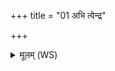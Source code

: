+++
title = "01 अभि त्वेन्द्र"

+++
<details><summary>मूलम् (WS)</summary>

अभि त्वेन्द्र वरिमतः पुरा त्वांहुरणेभ्यः ।  
ह्वयाम्युग्रं चेत्तारं पुरुणामानमेकजम् ॥ १ ॥
</details>